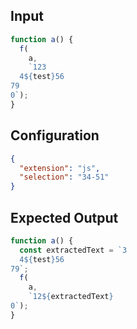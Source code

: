 
## Input
```javascript input
function a() {
  f(
    a,
    `123
  4${test}56
79
0`);
}
```

## Configuration
```json configuration
{
  "extension": "js",
  "selection": "34-51"
}
```

## Expected Output
```javascript expected output
function a() {
  const extractedText = `3
  4${test}56
79`;
  f(
    a,
    `12${extractedText}
0`);
}
```

